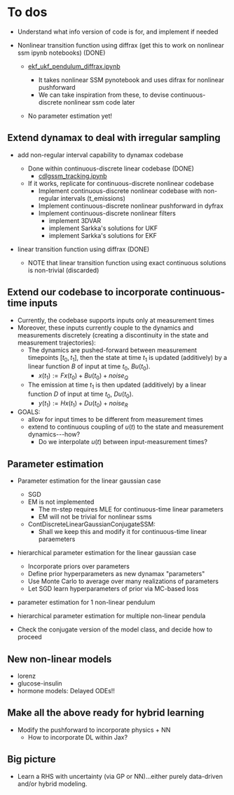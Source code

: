 # To dos

- Understand what info version of code is for, and implement if needed

- Nonlinear transition function using diffrax (get this to work on nonlinear ssm ipynb notebooks) (DONE)
    - [ekf_ukf_pendulum_diffrax.ipynb](./notebooks/ekf_ukf_pendulum_diffrax.ipynb)
        - It takes nonlinear SSM pynotebook and uses difrax for nonlinear pushforward
        - We can take inspiration from these, to devise continuous-discrete nonlinear ssm code later 
    
    - No parameter estimation yet!
    
## Extend dynamax to deal with irregular sampling
- add non-regular interval capability to dynamax codebase
    - Done within continuous-discrete linear codebase (DONE)
        - [cdlgssm_tracking.ipynb](./src/cdlgssm_tracking.ipynb)
    - If it works, replicate for continuous-discrete nonlinear codebase
        - Implement continuous-discrete nonlinear codebase with non-regular intervals (t_emissions)
        - Implement continuous-discrete nonlinear pushforward in dyfrax
        - Implement continuous-discrete nonlinear filters
            - implement 3DVAR
            - implement Sarkka's solutions for UKF
            - implement Sarkka's solutions for EKF
    
- linear transition function using diffrax (DONE)
    - NOTE that linear transition function using exact continuous solutions is non-trivial (discarded)

## Extend our codebase to incorporate continuous-time inputs
- Currently, the codebase supports inputs only at measurement times
- Moreover, these inputs currently couple to the dynamics and measurements discretely (creating a discontinuity in the state and measurement trajectories):
    - The dynamics are pushed-forward between measurement timepoints $[t_0,t_1]$, then the state at time $t_1$ is updated (additively) by a linear function $B$ of input at time $t_0$, $Bu(t_0)$.
        - $x(t_1) := Fx(t_0) + Bu(t_0) + noise_Q$
    - The emission at time $t_1$ is then updated (additively) by a linear function $D$ of input at time $t_0$, $Du(t_0)$.
        - $y(t_1) := Hx(t_1) + Du(t_0) + noise_R$
- GOALS:
  - allow for input times to be different from measurement times
  - extend to continuous coupling of $u(t)$ to the state and measurement dynamics---how?
    - Do we interpolate $u(t)$ between input-measurement times?



## Parameter estimation
- Parameter estimation for the linear gaussian case
    - SGD
    - EM is not implemented
        - The m-step requires MLE for continuous-time linear parameters 
        - EM will not be trivial for nonlinear ssms
    - ContDiscreteLinearGaussianConjugateSSM:
        - Shall we keep this and modify it for continuous-time linear paraemeters

- hierarchical parameter estimation for the linear gaussian case
    - Incorporate priors over parameters
    - Define prior hyperparameters as new dynamax "parameters"
    - Use Monte Carlo to average over many realizations of parameters
    - Let SGD learn hyperparameters of prior via MC-based loss

- parameter estimation for 1 non-linear pendulum
- hierarchical parameter estimation for multiple non-linear pendula

- Check the conjugate version of the model class, and decide how to proceed

## New non-linear models
- lorenz
- glucose-insulin
- hormone models: Delayed ODEs!!

## Make all the above ready for hybrid learning

- Modify the pushforward to incorporate physics + NN
    - How to incorporate DL within Jax?
    

## Big picture
- Learn a RHS with uncertainty (via GP or NN)...either purely data-driven and/or hybrid modeling.
